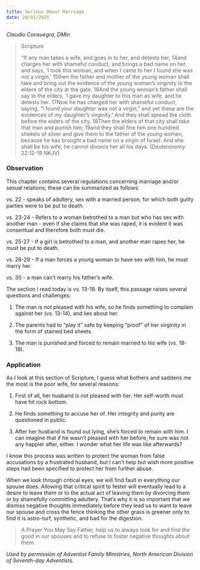 ```yaml
---
title: Serious About Marriage
date: 28/01/2025
---
```


_Claudio Consuegra, DMin_

> <p>Scripture</p>
> “If any man takes a wife, and goes in to her, and detests her, 14and charges her with shameful conduct, and brings a bad name on her, and says, ‘I took this woman, and when I came to her I found she was not a virgin,’ 15then the father and mother of the young woman shall take and bring out the evidence of the young woman’s virginity to the elders of the city at the gate. 16And the young woman’s father shall say to the elders, ‘I gave my daughter to this man as wife, and he detests her. 17Now he has charged her with shameful conduct, saying, “I found your daughter was not a virgin,” and yet these are the evidences of my daughter’s virginity.’ And they shall spread the cloth before the elders of the city. 18Then the elders of that city shall take that man and punish him; 19and they shall fine him one hundred shekels of silver and give them to the father of the young woman, because he has brought a bad name on a virgin of Israel. And she shall be his wife; he cannot divorce her all his days. (Deuteronomy 22:12-19 NKJV)

### Observation

This chapter contains several regulations concerning marriage and/or sexual relations; these can be summarized as follows:

vs. 22 - speaks of adultery, sex with a married person, for which both guilty parties were to be put to death.

vs. 23-24 - Refers to a woman betrothed to a man but who has sex with another man - even if she claims that she was raped, it is evident it was consentual and therefore both must die.

vs. 25-27 - If a girl is betrothed to a man, and another man rapes her, he must be put to death.

vs. 28-29 - If a man forces a young woman to have sex with him, he must marry her.

vs. 30 - a man can’t marry his father’s wife.

The section I read today is vs. 13-19. By itself, this passage raises several questions and challenges:

1. The man is not pleased with his wife, so he finds something to complain against her (vs. 13-14), and lies about her.

2. The parents had to “play it” safe by keeping “proof” of her virginity in the form of stained bed sheets.

3. The man is punished and forced to remain married to his wife (vs. 18-19).

### Application

As I look at this section of Scripture, I guess what bothers and saddens me the most is the poor wife, for several reasons:

1. First of all, her husband is not pleased with her. Her self-worth must have hit rock bottom.

2. He finds something to accuse her of. Her integrity and purity are questioned in public.

3. After her husband is found out lying, she’s forced to remain with him. I can imagine that if he wasn’t pleased with her before, he sure was not any happier after, either. I wonder what her life was like afterwards?

I know this process was written to protect the woman from false accusations by a frustrated husband, but I can’t help but wish more positive steps had been specified to protect her from further abuse.

When we look through critical eyes, we will find fault in everything our spouse does. Allowing that critical spirit to fester will eventually lead to a desire to leave them or to the actual act of leaving them by divorcing them or by shamefully committing adultery. That’s why it is so important that we dismiss negative thoughts immediately before they lead us to want to leave our spouse and cross the fence thinking the other grass is greener only to find it is astro-turf, synthetic, and bad for the digestion.

> <callout>A Prayer You May Say</callout>
> Father, help us to always look for and find the good in our spouses and to refuse to foster negative thoughts about them.

_Used by permission of Adventist Family Ministries, North American Division of Seventh-day Adventists._